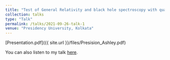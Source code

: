 ```yaml
---
title: "Test of General Relativity and black hole spectroscopy with quasinormal modes"
collection: talks
type: "Talk"
permalink: /talks/2021-09-26-talk-1
venue: "Presidency University, Kolkata"
---
```


[Presentation.pdf]({{ site.url }}/files/Presision_Ashley.pdf)

You can also listen to my talk [here](https://youtu.be/nv4sMFUQpfM?t=2071).
